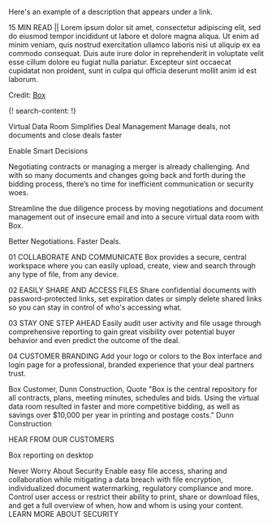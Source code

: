 Here's an example of a description that appears under a link.

15 MIN READ || Lorem ipsum dolor sit amet, consectetur adipiscing elit, sed do eiusmod tempor incididunt ut labore et dolore magna aliqua. Ut enim ad minim veniam, quis nostrud exercitation ullamco laboris nisi ut aliquip ex ea commodo consequat. Duis aute irure dolor in reprehenderit in voluptate velit esse cillum dolore eu fugiat nulla pariatur. Excepteur sint occaecat cupidatat non proident, sunt in culpa qui officia deserunt mollit anim id est laborum.

Credit: [Box](https://www.box.com)


{! search-content: !}


Virtual Data Room Simplifies Deal Management
Manage deals, not documents and close deals faster


Enable Smart Decisions

Negotiating contracts or managing a merger is already challenging. And with so many documents and changes going back and forth during the bidding process, there’s no time for inefficient communication or security woes.

Streamline the due diligence process by moving negotiations and document management out of insecure email and into a secure virtual data room with Box.

Better Negotiations. Faster Deals.

01
COLLABORATE AND COMMUNICATE
Box provides a secure, central workspace where you can easily upload, create, view and search through any type of file, from any device.

02
EASILY SHARE AND ACCESS FILES
Share confidential documents with password-protected links, set expiration dates or simply delete shared links so you can stay in control of who's accessing what.

03
STAY ONE STEP AHEAD
Easily audit user activity and file usage through comprehensive reporting to gain great visibility over potential buyer behavior and even predict the outcome of the deal.

04
CUSTOMER BRANDING
Add your logo or colors to the Box interface and login page for a professional, branded experience that your deal partners trust.

Box Customer, Dunn Construction, Quote
"Box is the central repository for all contracts, plans, meeting minutes, schedules and bids. Using the virtual data room resulted in faster and more competitive bidding, as well as savings over $10,000 per year in printing and postage costs.”
Dunn Construction

HEAR FROM OUR CUSTOMERS

Box reporting on desktop


Never Worry About Security
Enable easy file access, sharing and collaboration while mitigating a data breach with file encryption, individualized document watermarking, regulatory compliance and more. Control user access or restrict their ability to print, share or download files, and get a full overview of when, how and whom is using your content.
LEARN MORE ABOUT SECURITY

